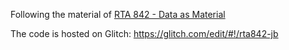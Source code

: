 Following the material of [RTA 842 - Data as Material](https://www.torontomu.ca/calendar/2022-2023/courses/media/RTA/842/)

The code is hosted on Glitch: https://glitch.com/edit/#!/rta842-jb